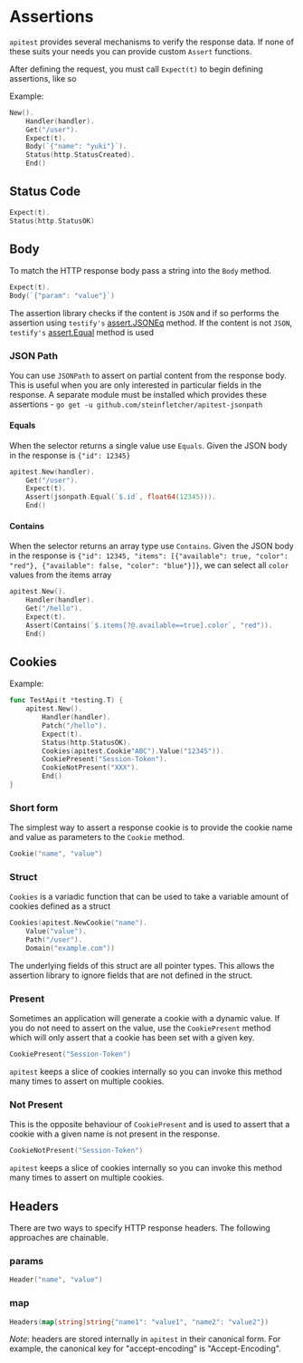 # Assertions

`apitest` provides several mechanisms to verify the response data. If none of these suits your needs you can provide custom `Assert` functions. 

After defining the request, you must call `Expect(t)` to begin defining assertions, like so

Example:

```go
New().
    Handler(handler).
    Get("/user").
    Expect(t).
    Body(`{"name": "yuki"}`).
    Status(http.StatusCreated).
    End()
```

## Status Code

```go
Expect(t).
Status(http.StatusOK)
```

## Body

To match the HTTP response body pass a string into the `Body` method.

```go
Expect(t).
Body(`{"param": "value"}`)
```

The assertion library checks if the content is `JSON` and if so performs the assertion using `testify's` [assert.JSONEq](https://godoc.org/github.com/stretchr/testify/assert#JSONEq) method. If the content is not `JSON`, `testify's` [assert.Equal](https://godoc.org/github.com/stretchr/testify/assert#Equal) method is used 

### JSON Path

You can use `JSONPath` to assert on partial content from the response body. This is useful when you are only interested in particular fields in the response.
A separate module must be installed which provides these assertions - `go get -u github.com/steinfletcher/apitest-jsonpath`

#### Equals

When the selector returns a single value use `Equals`. Given the JSON body in the response is `{"id": 12345}`

```go
apitest.New(handler).
	Get("/user").
	Expect(t).
	Assert(jsonpath.Equal(`$.id`, float64(12345))).
	End()
```

#### Contains

When the selector returns an array type use `Contains`. Given the JSON body in the response is `{"id": 12345, "items": [{"available": true, "color": "red"}, {"available": false, "color": "blue"}]}`, we can select all `color` values from the items array

```go
apitest.New().
	Handler(handler).
	Get("/hello").
	Expect(t).
	Assert(Contains(`$.items[?@.available==true].color`, "red")).
	End()
```

## Cookies

Example:

```go
func TestApi(t *testing.T) {
	apitest.New().
		Handler(handler).
		Patch("/hello").
		Expect(t).
		Status(http.StatusOK).
		Cookies(apitest.Cookie"ABC").Value("12345")).
		CookiePresent("Session-Token").
		CookieNotPresent("XXX").
		End()
}

```

### Short form

The simplest way to assert a response cookie is to provide the cookie name and value as parameters to the `Cookie` method.

```go
Cookie("name", "value")
```

### Struct

`Cookies` is a variadic function that can be used to take a variable amount of cookies defined as a struct

```go
Cookies(apitest.NewCookie("name").
	Value("value").
	Path("/user").
	Domain("example.com"))
```

The underlying fields of this struct are all pointer types. This allows the assertion library to ignore fields that are not defined in the struct.

### Present

Sometimes an application will generate a cookie with a dynamic value. If you do not need to assert on the value, use the `CookiePresent` method which will only assert that a cookie has been set with a given key.

```go
CookiePresent("Session-Token")
```

`apitest` keeps a slice of cookies internally so you can invoke this method many times to assert on multiple cookies.

### Not Present

This is the opposite behaviour of `CookiePresent` and is used to assert that a cookie with a given name is not present in the response.

```go
CookieNotPresent("Session-Token")
```

`apitest` keeps a slice of cookies internally so you can invoke this method many times to assert on multiple cookies.

## Headers

There are two ways to specify HTTP response headers. The following approaches are chainable.

### params

```go
Header("name", "value")
```

### map

```go
Headers(map[string]string{"name1": "value1", "name2": "value2"})
```

*Note*: headers are stored internally in `apitest` in their canonical form. For example, the canonical key for "accept-encoding" is "Accept-Encoding".
